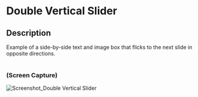 # Double Vertical Slider

## Description
Example of a side-by-side text and image box that flicks to the next slide in opposite directions.
<br>
<br>

### (Screen Capture)
![Screenshot_Double Vertical Slider](#)